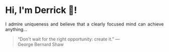 # Hi, I'm Derrick 👋!
<p align="justify">I admire uniqueness and believe that a clearly focused mind can achieve anything...</p> 
<!-- #quote-start -->
<blockquote>&ldquo;Don't wait for the right opportunity: create it.&rdquo; &mdash; <footer>George Bernard Shaw</footer></blockquote>
<!-- #quote-end -->
